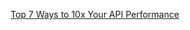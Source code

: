 [Top 7 Ways to 10x Your API Performance](https://www.youtube.com/watch?v=zvWKqUiovAM&ab_channel=ByteByteGo)